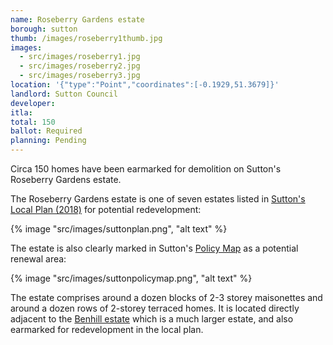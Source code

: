 ```yaml
---
name: Roseberry Gardens estate 
borough: sutton
thumb: /images/roseberry1thumb.jpg
images:
  - src/images/roseberry1.jpg
  - src/images/roseberry2.jpg
  - src/images/roseberry3.jpg
location: '{"type":"Point","coordinates":[-0.1929,51.3679]}'
landlord: Sutton Council
developer:
itla:
total: 150
ballot: Required
planning: Pending
---
```

Circa 150 homes have been earmarked for demolition on Sutton's Roseberry Gardens estate.

The Roseberry Gardens estate is one of seven estates listed in [Sutton's Local Plan (2018)](https://drive.google.com/file/d/1MdX6GlaHDoBdG6CTsvjFaIuPtIa9id5O/view) for potential redevelopment:

{% image "src/images/suttonplan.png", "alt text" %}

The estate is also clearly marked in Sutton's [Policy Map](http://sutton.addresscafe.com/app/exploreit/) as a potential renewal area:

{% image "src/images/suttonpolicymap.png", "alt text" %}

The estate comprises around a dozen blocks of 2-3 storey maisonettes and around a dozen rows of 2-storey terraced homes. It is located directly adjacent to the [Benhill estate](/estates/sutton/benhillestate/) which is a much larger estate, and also earmarked for redevelopment in the local plan. 

